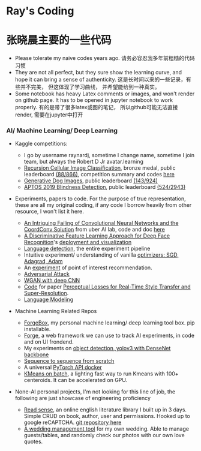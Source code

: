 # Ray's Coding
# 张晓晨主要的一些代码

* Please tolerate my naive codes years ago. 请务必容忍我多年前粗糙的代码习惯
* They are not all perfect, but they sure show the learning curve, and hope it can bring a sense of authenticity. 这是长时间以来的一些记录，有些并不完美， 但这体现了学习曲线， 并希望能给到一种真实。
* Some notebook has heavy Latex comments or images, and won't render on github page. It has to be opened in jupyter notebook to work properly. 有的是带了很多latex或图的笔记， 所以github可能无法直接render, 需要在jupyter中打开

### AI/ Machine Learning/ Deep Learning
* Kaggle competitions:
    * I go by username raynardj, sometime I change name, sometime I join team, but always the Robert D Jr avatar.learning
    * [Recursion Cellular Image Classification](https://www.kaggle.com/c/recursion-cellular-image-classification), bronze medal, public leaderboard [(88/866)](https://www.kaggle.com/c/recursion-cellular-image-classification/leaderboard), competition summary and codes [here](https://github.com/raynardj/python4ml/tree/master/experiments/rcic)
    * [Generative Dog Images](https://www.kaggle.com/c/generative-dog-images), public leaderboard [(143/924)](https://www.kaggle.com/c/generative-dog-images/leaderboard)
    * [APTOS 2019 Blindness Detection](https://www.kaggle.com/c/aptos2019-blindness-detection), public leaderboard [(524/2943)](https://www.kaggle.com/c/aptos2019-blindness-detection/leaderboard)
    
* Experiments, papers to code. For the purpose of true representation, these are all my original coding, if any code I borrow heavily from other resource, I won't list it here.
    * [An Intriguing Failing of Convolutional Neural Networks and the CoordConv Solution](https://arxiv.org/abs/1807.03247) from uber AI lab, code and doc [here](https://raynardj.github.io/python4ml/docs/coord_conv)
    * [A Discriminative Feature Learning Approach for Deep Face Recognition](https://ydwen.github.io/papers/WenECCV16.pdf)'s [deployment and visualization](https://github.com/raynardj/python4ml/blob/master/papers/centerloss_in_pytorch.ipynb)
    * [Language detection](https://github.com/raynardj/python4ml/blob/master/experiments/language_detection.ipynb), the entire experiment pipeline
    * Intuitive experiment/ understanding of vanilla [optimizers: SGD, Adagrad, Adam](https://github.com/raynardj/python4ml/blob/master/experiments/fun_with_optimizer_and_more_fun_with_image_reconstruction.ipynb)
    * An [experiment](https://github.com/raynardj/python4ml/blob/master/experiments/poi_reco.ipynb) of point of interest recommendation.
    * [Adversarial Attack](https://github.com/raynardj/python4ml/blob/master/experiments/Adversarial_Attack.ipynb)
    * [WGAN with deep CNN](https://github.com/raynardj/python4ml/blob/master/experiments/gan/wgan_with_deep_conv.ipynb)
    * [Code](https://github.com/raynardj/python4ml/blob/master/experiments/style_transfer_perceptual_loss.py) for paper [Perceptual Losses for Real-Time Style Transfer and Super-Resolution](http://arxiv.org/abs/1603.08155).
    * [Language Modeling](https://github.com/raynardj/python4ml/blob/master/experiments/books/language_modeling_v4_plato.ipynb)

* Machine Learning Related Repos
    * [ForgeBox](https://github.com/raynardj/forge/tree/master/forgebox), my personal machine learning/ deep learning tool box. pip installable.
    * [Forge](https://github.com/raynardj/forge), a web framework we can use to track AI experiments, in code and on UI frondend.
    * My experiments on [object detection, yolov3 with DenseNet backbone](https://github.com/raynardj/obj_detection)
    * [Sequence to sequence from scratch](https://github.com/raynardj/seqtwoseq)
    * A universal [PyTorch API docker](https://github.com/raynardj/pytorch_api)
    * [KMeans on batch](https://raynardj.github.io/ray/docs/kmean_torch), a lighting fast way to run Kmeans with 100+ centeroids. It can be accelerated on GPU.

* None-AI personal projects, I'm not looking for this line of job, the following are just showcase of engineering proficiency
    * [Read sense](http://www.rasenn.com/), an online english literature library I built up in 3 days. Simple CRUD on book, author, user and permissions. Hooked up to google reCAPTCHA. [git repository here](https://github.com/raynardj/readsense)
    * [A wedding management tool](https://github.com/raynardj/wedding) for my own wedding. Able to manage guests/tables, and randomly check our photos with our own love quotes.